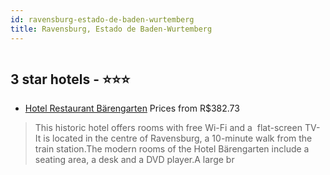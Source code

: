 ```yaml
---
id: ravensburg-estado-de-baden-wurtemberg
title: Ravensburg, Estado de Baden-Wurtemberg
---
```


<center><img src="http://cdn.smyrooms.com/cloudcontent/fotos/agregadorHotelero/0023/22427/2322427/26.jpg?f=15504917" alt="" /></center>


##  3 star hotels - ⭐️⭐️⭐️

-    [Hotel Restaurant Bärengarten](https://us.hurb.com/hotels/ravensburg/hotel-restaurant-barengarten-JNP-JP514046?cmp=18055) Prices from R$382.73
   > This historic hotel offers rooms with free Wi-Fi and a  flat-screen TV- It is located in the centre of Ravensburg, a 10-minute walk from the train station.The modern rooms of the Hotel Bärengarten include a seating area, a desk and a DVD player.A large br
